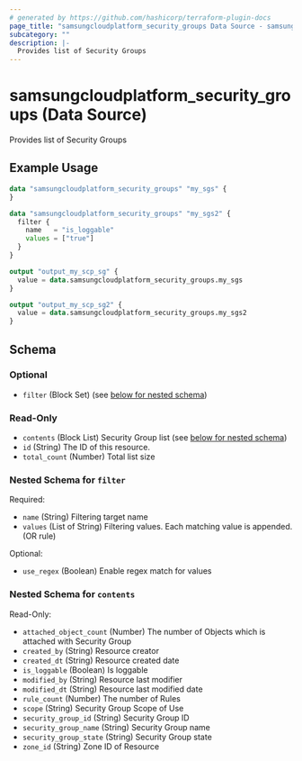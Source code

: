 ```yaml
---
# generated by https://github.com/hashicorp/terraform-plugin-docs
page_title: "samsungcloudplatform_security_groups Data Source - samsungcloudplatform"
subcategory: ""
description: |-
  Provides list of Security Groups
---
```


# samsungcloudplatform_security_groups (Data Source)

Provides list of Security Groups

## Example Usage

```terraform
data "samsungcloudplatform_security_groups" "my_sgs" {
}

data "samsungcloudplatform_security_groups" "my_sgs2" {
  filter {
    name   = "is_loggable"
    values = ["true"]
  }
}

output "output_my_scp_sg" {
  value = data.samsungcloudplatform_security_groups.my_sgs
}

output "output_my_scp_sg2" {
  value = data.samsungcloudplatform_security_groups.my_sgs2
}
```

<!-- schema generated by tfplugindocs -->
## Schema

### Optional

- `filter` (Block Set) (see [below for nested schema](#nestedblock--filter))

### Read-Only

- `contents` (Block List) Security Group list (see [below for nested schema](#nestedblock--contents))
- `id` (String) The ID of this resource.
- `total_count` (Number) Total list size

<a id="nestedblock--filter"></a>
### Nested Schema for `filter`

Required:

- `name` (String) Filtering target name
- `values` (List of String) Filtering values. Each matching value is appended. (OR rule)

Optional:

- `use_regex` (Boolean) Enable regex match for values


<a id="nestedblock--contents"></a>
### Nested Schema for `contents`

Read-Only:

- `attached_object_count` (Number) The number of Objects which is attached with Security Group
- `created_by` (String) Resource creator
- `created_dt` (String) Resource created date
- `is_loggable` (Boolean) Is loggable
- `modified_by` (String) Resource last modifier
- `modified_dt` (String) Resource last modified date
- `rule_count` (Number) The number of Rules
- `scope` (String) Security Group Scope of Use
- `security_group_id` (String) Security Group ID
- `security_group_name` (String) Security Group name
- `security_group_state` (String) Security Group state
- `zone_id` (String) Zone ID of Resource


